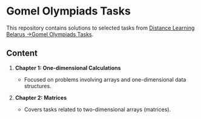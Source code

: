 # Gomel Olympiads Tasks

This repository contains solutions to selected tasks from [Distance Learning Belarus ->Gomel Olympiads Tasks](https://dl.gsu.by/).  

## Content  

1. **Chapter 1: One-dimensional Calculations**  
   - Focused on problems involving arrays and one-dimensional data structures.  

2. **Chapter 2: Matrices**  
   - Covers tasks related to two-dimensional arrays (matrices).  
